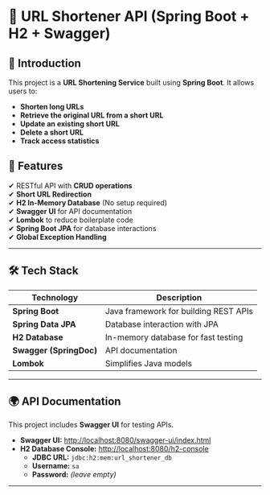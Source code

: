  # 🚀 URL Shortener API (Spring Boot + H2 + Swagger)

## 📌 Introduction
This project is a **URL Shortening Service** built using **Spring Boot**. It allows users to:
- **Shorten long URLs**
- **Retrieve the original URL from a short URL**
- **Update an existing short URL**
- **Delete a short URL**
- **Track access statistics**

## 📌 Features
✔ RESTful API with **CRUD operations**  
✔ **Short URL Redirection**  
✔ **H2 In-Memory Database** (No setup required)  
✔ **Swagger UI** for API documentation  
✔ **Lombok** to reduce boilerplate code  
✔ **Spring Boot JPA** for database interactions  
✔ **Global Exception Handling**

---

## 🛠️ Tech Stack
| Technology       | Description                                   |
|-----------------|-----------------------------------------------|
| **Spring Boot** | Java framework for building REST APIs        |
| **Spring Data JPA** | Database interaction with JPA        |
| **H2 Database** | In-memory database for fast testing         |
| **Swagger (SpringDoc)** | API documentation |
| **Lombok** | Simplifies Java models |

---

## 🌍 API Documentation
This project includes **Swagger UI** for testing APIs.

- **Swagger UI:** [http://localhost:8080/swagger-ui/index.html](http://localhost:8080/swagger-ui/index.html)
- **H2 Database Console:** [http://localhost:8080/h2-console](http://localhost:8080/h2-console)
    - **JDBC URL:** `jdbc:h2:mem:url_shortener_db`
    - **Username:** `sa`
    - **Password:** *(leave empty)*

---

